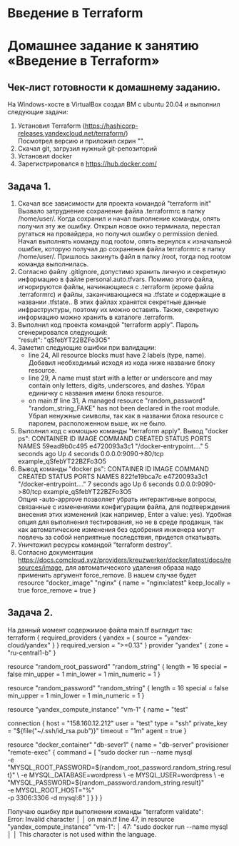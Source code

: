 # Введение в Terraform
# Домашнее задание к занятию «Введение в Terraform»

## Чек-лист готовности к домашнему заданию.
  На Windows-хосте в VirtualBox создал ВМ с ubuntu 20.04 и выполнил следующие задачи:  
  1. Установил Terraform (https://hashicorp-releases.yandexcloud.net/terraform/)  
     Посмотрел версию и приложил скрин "".  
  2. Скачал git, загрузил нужный git-репозиторий  
  3. Установил docker  
  4. Зарегистрировался в https://hub.docker.com/  
      
## Задача 1.
  1. Скачал все зависимости для проекта командой "terraform init"  
     Вызвало затруднение сохранение файла .terraformrc в папку /home/user/. Когда сохранил и начал выполнение команды, опять получил эту же ошибку. Открыл новое окно терминала, перестал ругаться на провайдера, но получил ошибку о permission denied. Начал выполнять команду под rootом, опять вернулся к изначальной ошибке, которую получал до сохранения файла terraformrc в папку /home/user/. Пришлось закинуть файл в папку /root, тогда под rootом команда выполнилась.  
  2. Согласно файлу .gitignore, допустимо хранить личную и секретную информацию в файле personal.auto.tfvars. Помимо этого файла, игнорируются файлы, начинающиеся с .terraform (кроме файла .terraformrc) и файлы, заканчивающиеся на .tfstate и содержащие в названии .tfstate.. В этих файлах хранятся секретные данные инфраструктуры, поэтому их можно  оставить. Также, секретную информацию можно хранить в каталоге .terraform.
  3. Выполнил код проекта командой "terraform apply". Пароль сгенерировался следующий:  
     "result": "qSfebYT22BZFo3O5"
  4. Заметил следующие ошибки при валидации:
     - line 24, All resource blocks must have 2 labels (type, name). Добавил необходимый исходя из кода ниже название блоку resource.
     - line 29, A name must start with a letter or underscore and may contain only letters, digits, underscores, and dashes. Убрал единичку с названия имени блока resource.
     - on main.tf line 31, A managed resource "random_password" "random_string_FAKE" has not been declared in the root module. Убрал ненужные символы, так как в названии блока resource с паролем, расположенном выше, их не было.
   5. Выполнил код с комощью команды "terraform apply". Вывод "docker ps":
      CONTAINER ID   IMAGE          COMMAND                  CREATED         STATUS         PORTS                  NAMES
59ead9b0c495   e4720093a3c1   "/docker-entrypoint.…"   5 seconds ago   Up 4 seconds   0.0.0.0:9090->80/tcp   example_qSfebYT22BZFo3O5
   6. Вывод команды "docker ps":
CONTAINER ID   IMAGE          COMMAND                  CREATED         STATUS         PORTS                  NAMES
822fe19bca7c   e4720093a3c1   "/docker-entrypoint.…"   7 seconds ago   Up 6 seconds   0.0.0.0:9090->80/tcp   example_qSfebYT22BZFo3O5  
      Опция -auto-approve позволяет убрать интерактивные вопросы, связанные с изменениями конфигурации файла, для подтверждения внесения этих изменений (как например, Enter a value: yes). Удобная опция для выполнения тестирования, но не в среде продакшн, так как автоматические изменения без одобрения инженера могут повлечь за собой неприятные последствия, придется откатывать.  
   7. Уничтожил ресурсы командой "terraform destroy".  
   8. Согласно документации https://docs.comcloud.xyz/providers/kreuzwerker/docker/latest/docs/resources/image, для автоматического удаления образа надо применить аргумент force_remove. В нашем случае будет  
      resource "docker_image" "nginx" {
        name         = "nginx:latest"
        keep_locally = true
        force_remove = true
      }
 

## Задача 2.
На данный момент содержимое файла main.tf выглядит так:  
terraform {
  required_providers {
    yandex = {
      source  = "yandex-cloud/yandex"
    }
  }
  required_version = ">=0.13" 
}
provider "yandex" {
  zone = "ru-central1-b"
}


resource "random_root_password" "random_string" {
  length      = 16
  special     = false
  min_upper   = 1
  min_lower   = 1
  min_numeric = 1
}

resource "random_password" "random_string" {
  length      = 16
  special     = false
  min_upper   = 1
  min_lower   = 1
  min_numeric = 1
}


resource "yandex_compute_instance" "vm-1" {
  name = "test"

  connection {
    host = "158.160.12.212"
    user = "test"
    type = "ssh"
    private_key = "${file("~/.ssh/id_rsa.pub")}"
    timeout = "1m"
    agent = true
  }

  resource "docker_container" "db-sever1" {
    name = "db-server"
    provisioner "remote-exec" {
      command = [
        "sudo docker run --name mysql \
           -e "MYSQL_ROOT_PASSWORD=${random_root_password.random_string.result}" \
           -e MYSQL_DATABASE=wordpress \
           -e MYSQL_USER=wordpress \
           -e "MYSQL_PASSWORD=${random_password.random_string.result}" \
           -e MYSQL_ROOT_HOST="%" \
           -p 3306:3306 -d mysql:8"
      ]
    }
  }
}


Получаю ошибку при выполнении команды "terraform validate":  
Error: Invalid character
│ 
│   on main.tf line 47, in resource "yandex_compute_instance" "vm-1":
│   47:         "sudo docker run --name mysql \
│ 
│ This character is not used within the language.
